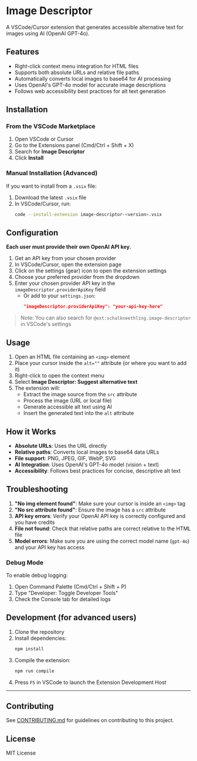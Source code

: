 # Image Descriptor

A VSCode/Cursor extension that generates accessible alternative text for images using AI (OpenAI GPT-4o).

## Features

- Right-click context menu integration for HTML files
- Supports both absolute URLs and relative file paths
- Automatically converts local images to base64 for AI processing
- Uses OpenAI's GPT-4o model for accurate image descriptions
- Follows web accessibility best practices for alt text generation

## Installation

### From the VSCode Marketplace

1. Open VSCode or Cursor
2. Go to the Extensions panel (Cmd/Ctrl + Shift + X)
3. Search for **Image Descriptor**
4. Click **Install**

### Manual Installation (Advanced)

If you want to install from a `.vsix` file:

1. Download the latest `.vsix` file
2. In VSCode/Cursor, run:
   ```bash
   code --install-extension image-descriptor-<version>.vsix
   ```

## Configuration

**Each user must provide their own OpenAI API key.**

1. Get an API key from your chosen provider
2. In VSCode/Cursor, open the extension page
3. Click on the settings (gear) icon to open the extension settings
4. Choose your preferred provider from the dropdown
5. Enter your chosen provider API key in the `imageDescriptor.providerApiKey` field
   - Or add to your `settings.json`:
     ```json
     "imageDescriptor.providerApiKey": "your-api-key-here"
     ```

> Note: You can also search for `@ext:schalkneethling.image-descriptor` in VSCode's settings

## Usage

1. Open an HTML file containing an `<img>` element
2. Place your cursor inside the `alt=""` attribute (or where you want to add it)
3. Right-click to open the context menu
4. Select **Image Descriptor: Suggest alternative text**
5. The extension will:
   - Extract the image source from the `src` attribute
   - Process the image (URL or local file)
   - Generate accessible alt text using AI
   - Insert the generated text into the `alt` attribute

## How it Works

- **Absolute URLs**: Uses the URL directly
- **Relative paths**: Converts local images to base64 data URLs
- **File support**: PNG, JPEG, GIF, WebP, SVG
- **AI Integration**: Uses OpenAI's GPT-4o model (vision + text)
- **Accessibility**: Follows best practices for concise, descriptive alt text

## Troubleshooting

1. **"No img element found"**: Make sure your cursor is inside an `<img>` tag
2. **"No src attribute found"**: Ensure the image has a `src` attribute
3. **API key errors**: Verify your OpenAI API key is correctly configured and you have credits
4. **File not found**: Check that relative paths are correct relative to the HTML file
5. **Model errors**: Make sure you are using the correct model name (`gpt-4o`) and your API key has access

### Debug Mode

To enable debug logging:

1. Open Command Palette (Cmd/Ctrl + Shift + P)
2. Type "Developer: Toggle Developer Tools"
3. Check the Console tab for detailed logs

## Development (for advanced users)

1. Clone the repository
2. Install dependencies:
   ```bash
   npm install
   ```
3. Compile the extension:
   ```bash
   npm run compile
   ```
4. Press `F5` in VSCode to launch the Extension Development Host

---

## Contributing

See [CONTRIBUTING.md](CONTRIBUTING.md) for guidelines on contributing to this project.

## License

MIT License

